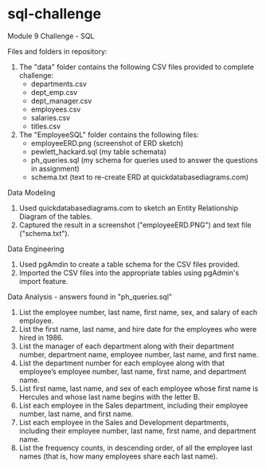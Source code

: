 # sql-challenge

Module 9 Challenge - SQL

Files and folders in repository:
1. The "data" folder contains the following CSV files provided to complete challenge:
    - departments.csv
    - dept_emp.csv
    - dept_manager.csv
    - employees.csv
    - salaries.csv
    - titles.csv
2. The "EmployeeSQL" folder contains the following files:
    - employeeERD.png (screenshot of ERD sketch)
    - pewlett_hackard.sql (my table schemata)
    - ph_queries.sql (my schema for queries used to answer the questions in assignment)
    - schema.txt (text to re-create ERD at quickdatabasediagrams.com)
    

Data Modeling
1. Used quickdatabasediagrams.com to sketch an Entity Relationship Diagram of the tables.
2. Captured the result in a screenshot ("employeeERD.PNG") and text file ("schema.txt").

Data Engineering
1. Used pgAmdin to create a table schema for the CSV files provided.
2. Imported the CSV files into the appropriate tables using pgAdmin's import feature.

Data Analysis - answers found in "ph_queries.sql"
1. List the employee number, last name, first name, sex, and salary of each employee.
2. List the first name, last name, and hire date for the employees who were hired in 1986.
3. List the manager of each department along with their department number, department name, employee number, last name, and first name.
4. List the department number for each employee along with that employee’s employee number, last name, first name, and department name.
5. List first name, last name, and sex of each employee whose first name is Hercules and whose last name begins with the letter B.
6. List each employee in the Sales department, including their employee number, last name, and first name.
7. List each employee in the Sales and Development departments, including their employee number, last name, first name, and department name.
8. List the frequency counts, in descending order, of all the employee last names (that is, how many employees share each last name).